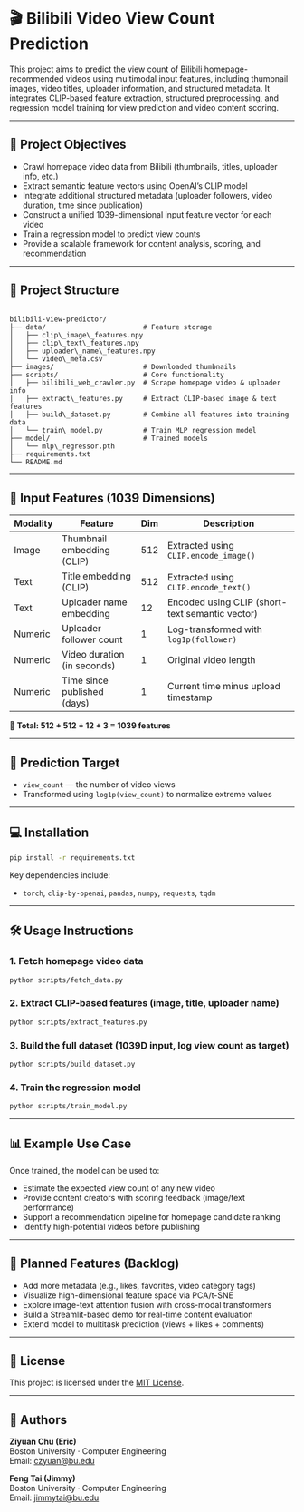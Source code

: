 # 🎬 Bilibili Video View Count Prediction

This project aims to predict the view count of Bilibili homepage-recommended videos using multimodal input features, including thumbnail images, video titles, uploader information, and structured metadata. It integrates CLIP-based feature extraction, structured preprocessing, and regression model training for view prediction and video content scoring.

---

## 🚀 Project Objectives

- Crawl homepage video data from Bilibili (thumbnails, titles, uploader info, etc.)
- Extract semantic feature vectors using OpenAI’s CLIP model
- Integrate additional structured metadata (uploader followers, video duration, time since publication)
- Construct a unified 1039-dimensional input feature vector for each video
- Train a regression model to predict view counts
- Provide a scalable framework for content analysis, scoring, and recommendation

---

## 📁 Project Structure

```

bilibili-view-predictor/
├── data/                        # Feature storage
│   ├── clip\_image\_features.npy
│   ├── clip\_text\_features.npy
│   ├── uploader\_name\_features.npy
│   └── video\_meta.csv
├── images/                      # Downloaded thumbnails
├── scripts/                     # Core functionality
│   ├── bilibili_web_crawler.py  # Scrape homepage video & uploader info
│   ├── extract\_features.py     # Extract CLIP-based image & text features
│   ├── build\_dataset.py        # Combine all features into training data
│   └── train\_model.py          # Train MLP regression model
├── model/                       # Trained models
│   └── mlp\_regressor.pth
├── requirements.txt
└── README.md

````

---

## 🔢 Input Features (1039 Dimensions)

| Modality    | Feature                    | Dim | Description                                        |
|-------------|----------------------------|-----|----------------------------------------------------|
| Image       | Thumbnail embedding (CLIP) | 512 | Extracted using `CLIP.encode_image()`              |
| Text        | Title embedding (CLIP)     | 512 | Extracted using `CLIP.encode_text()`               |
| Text        | Uploader name embedding    | 12  | Encoded using CLIP (short-text semantic vector)    |
| Numeric     | Uploader follower count    | 1   | Log-transformed with `log1p(follower)`             |
| Numeric     | Video duration (in seconds)| 1   | Original video length                              |
| Numeric     | Time since published (days)| 1   | Current time minus upload timestamp                |

📐 **Total: 512 + 512 + 12 + 3 = 1039 features**

---

## 🎯 Prediction Target

- `view_count` — the number of video views  
- Transformed using `log1p(view_count)` to normalize extreme values

---

## 💻 Installation

```bash
pip install -r requirements.txt
````

Key dependencies include:

* `torch`, `clip-by-openai`, `pandas`, `numpy`, `requests`, `tqdm`

---

## 🛠️ Usage Instructions

### 1. Fetch homepage video data

```bash
python scripts/fetch_data.py
```

### 2. Extract CLIP-based features (image, title, uploader name)

```bash
python scripts/extract_features.py
```

### 3. Build the full dataset (1039D input, log view count as target)

```bash
python scripts/build_dataset.py
```

### 4. Train the regression model

```bash
python scripts/train_model.py
```

---

## 📊 Example Use Case

Once trained, the model can be used to:

* Estimate the expected view count of any new video
* Provide content creators with scoring feedback (image/text performance)
* Support a recommendation pipeline for homepage candidate ranking
* Identify high-potential videos before publishing

---

## 🧪 Planned Features (Backlog)

* Add more metadata (e.g., likes, favorites, video category tags)
* Visualize high-dimensional feature space via PCA/t-SNE
* Explore image-text attention fusion with cross-modal transformers
* Build a Streamlit-based demo for real-time content evaluation
* Extend model to multitask prediction (views + likes + comments)

---

## 📄 License

This project is licensed under the [MIT License](LICENSE).

---

## 👤 Authors

**Ziyuan Chu (Eric)**  
Boston University · Computer Engineering  
Email: czyuan@bu.edu

**Feng Tai (Jimmy)**  
Boston University · Computer Engineering  
Email: jimmytai@bu.edu



